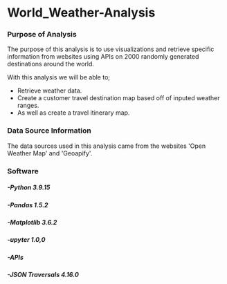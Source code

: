 # World_Weather-Analysis

### Purpose of Analysis

The purpose of this analysis is to use visualizations and retrieve specific information from websites using APIs on 2000 randomly generated destinations around the world. 

With this analysis we will be able to;
* Retrieve weather data.
* Create a customer travel destination map based off of inputed weather ranges.
* As well as create a travel itinerary map.

### Data Source Information
The data sources used in this analysis came from the websites 'Open Weather Map' and 'Geoapify'.

### Software
  ##### -Python 3.9.15 
  ##### -Pandas 1.5.2
  ##### -Matplotlib 3.6.2
  ##### -upyter 1.0,0
  ##### -APIs
  ##### -JSON Traversals 4.16.0

